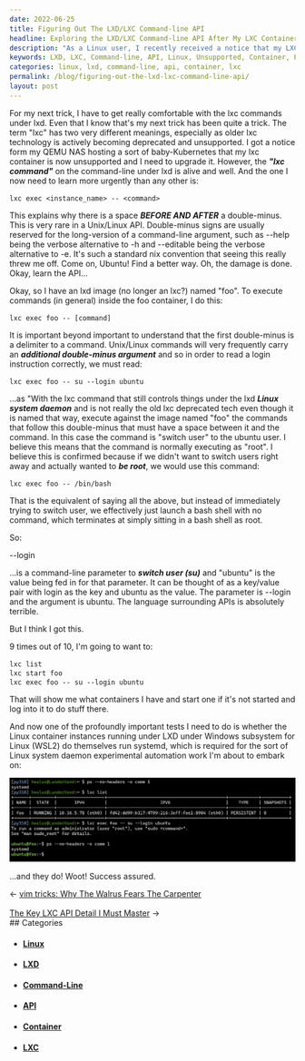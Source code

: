 ```yaml
---
date: 2022-06-25
title: Figuring Out The LXD/LXC Command-line API
headline: Exploring the LXD/LXC Command-line API After My LXC Container Became Unsupported
description: "As a Linux user, I recently received a notice that my LXC container is unsupported. To learn the LXD/LXC command-line API, I discovered the command `lxc exec instance_name -- command` to execute commands in the LXD image, `lxc list` to view containers, `lxc start foo` to start one, and `lxc exec foo -- su --login ubuntu` to log."
keywords: LXD, LXC, Command-line, API, Linux, Unsupported, Container, Execute, List, Start, Log
categories: linux, lxd, command-line, api, container, lxc
permalink: /blog/figuring-out-the-lxd-lxc-command-line-api/
layout: post
---
```



For my next trick, I have to get really comfortable with the lxc commands under
lxd. Even that I know that's my next trick has been quite a trick. The term
"lxc" has two very different meanings, especially as older lxc technology is
actively becoming deprecated and unsupported. I got a notice form my QEMU NAS
hosting a sort of baby-Kubernetes that my lxc container is now unsupported and
I need to upgrade it. However, the ***"lxc command"*** on the command-line
under lxd is alive and well. And the one I now need to learn more urgently than
any other is:

    lxc exec <instance_name> -- <command>

This explains why there is a space ***BEFORE AND AFTER*** a double-minus. This
is very rare in a Unix/Linux API. Double-minus signs are usually reserved for
the long-version of a command-line argument, such as --help being the verbose
alternative to -h and --editable being the verbose alternative to -e. It's such
a standard nix convention that seeing this really threw me off. Come on,
Ubuntu! Find a better way. Oh, the damage is done. Okay, learn the API...

Okay, so I have an lxd image (no longer an lxc?) named "foo". To execute
commands (in general) inside the foo container, I do this:

    lxc exec foo -- [command]

It is important beyond important to understand that the first double-minus is a
delimiter to a command. Unix/Linux commands will very frequently carry an
***additional double-minus argument*** and so in order to read a login
instruction correctly, we must read:

    lxc exec foo -- su --login ubuntu

...as "With the lxc command that still controls things under the lxd ***Linux
system daemon*** and is not really the old lxc deprecated tech even though it
is named that way, execute against the image named "foo" the commands that
follow this double-minus that must have a space between it and the command. In
this case the command is "switch user" to the ubuntu user. I believe this means
that the command is normally executing as "root". I believe this is confirmed
because if we didn't want to switch users right away and actually wanted to
***be root***, we would use this command:

    lxc exec foo -- /bin/bash

That is the equivalent of saying all the above, but instead of immediately
trying to switch user, we effectively just launch a bash shell with no command,
which terminates at simply sitting in a bash shell as root.

So:

  --login

...is a command-line parameter to ***switch user (su)*** and "ubuntu" is the
value being fed in for that parameter. It can be thought of as a key/value pair
with login as the key and ubuntu as the value. The parameter is --login and the
argument is ubuntu. The language surrounding APIs is absolutely terrible.

But I think I got this.

9 times out of 10, I'm going to want to:

    lxc list
    lxc start foo
    lxc exec foo -- su --login ubuntu

That will show me what containers I have and start one if it's not started and
log into it to do stuff there.

And now one of the profoundly important tests I need to do is whether the Linux
container instances running under LXD under Windows subsystem for Linux (WSL2)
do themselves run systemd, which is required for the sort of Linux system
daemon experimental automation work I'm about to embark on:

![Lxd Lxc Instances Under Wsl Wsl2 Running Systemd](/assets/images/lxd-lxc-instances-under-wsl-wsl2-running-systemd.jpg)

...and they do! Woot! Success assured.

<div class="arrow-links"><div class="post-nav-prev"><span class="arrow">&larr;&nbsp;</span><a href="/blog/vim-tricks-why-the-walrus-fears-the-carpenter/">vim tricks: Why The Walrus Fears The Carpenter</a></div> &nbsp; <div class="post-nav-next"><a href="/blog/the-key-lxc-api-detail-i-must-master/">The Key LXC API Detail I Must Master</a><span class="arrow">&nbsp;&rarr;</span></div></div>
## Categories

<ul>
<li><h4><a href='/linux/'>Linux</a></h4></li>
<li><h4><a href='/lxd/'>LXD</a></h4></li>
<li><h4><a href='/command-line/'>Command-Line</a></h4></li>
<li><h4><a href='/api/'>API</a></h4></li>
<li><h4><a href='/container/'>Container</a></h4></li>
<li><h4><a href='/lxc/'>LXC</a></h4></li></ul>